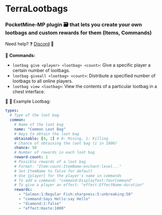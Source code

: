 # TerraLootbags

### PocketMine-MP plugin 🗃️ that lets you create your own lootbags and custom rewards for them (Items, Commands)
Need help?
❓ [Discord](https://discord.gg/Mfu9CER8X2) 👾



:robot: **Commands:**

- `lootbag give <player> <lootbag> <count>`: Give a specific player a certain number of lootbags.
- `lootbag giveall <lootbag> <count>`: Distribute a specified number of lootbags to all online players.
- `lootbag view <lootbag>`: View the contents of a particular lootbag in a chest interface.


📇 🤯
Example Lootbag:
```yml
types:
  # Type of the loot bag
  common:
    # Name of the loot bag
    name: "Common Loot Bag"
    # Ways to obtain the loot bag
    obtainable: [0, 1] # 0: Mining, 1: Killing
    # Chance of obtaining the loot bag (1 in 1000)
    chance: 50
    # Number of rewards in each loot bag
    reward-count: 1
    # Possible rewards of a loot bag
    # Format: "Item:count:ItemName:enchant:level..."
    # Set ItemName to false for default
    # Use {player} for the player's name in commands
    # To add a command: "command:DisplayText:YourCommand"
    # To give a player an effect: "effect:EffectName:duration"
    rewards:
      - "Salmon:1:Regular Fish:sharpness:5:unbreaking:50"
      - "command:Says Hello:say Hello"
      - "diamond:1:false"
      - "effect:Haste:1000"
```
